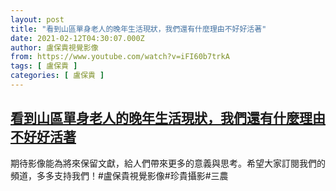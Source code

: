 ```yaml
---
layout: post
title: "看到山區單身老人的晚年生活現狀，我們還有什麼理由不好好活著"
date: 2021-02-12T04:30:07.000Z
author: 盧保貴視覺影像
from: https://www.youtube.com/watch?v=iFI60b7trkA
tags: [ 盧保貴 ]
categories: [ 盧保貴 ]
---
```

<!--1613104207000-->
[看到山區單身老人的晚年生活現狀，我們還有什麼理由不好好活著](https://www.youtube.com/watch?v=iFI60b7trkA)
------

<div>
期待影像能為將來保留文獻，給人們帶來更多的意義與思考。希望大家訂閱我們的頻道，多多支持我們！#盧保貴視覺影像#珍貴攝影#三農
</div>
